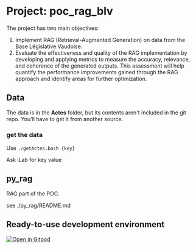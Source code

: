 # Project: poc_rag_blv

The project has two main objectives:

1. Implement RAG (Retrieval-Augmented Generation) on data from the Base Législative Vaudoise.
2. Evaluate the effectiveness and quality of the RAG implementation by developing and applying metrics to measure the accuracy, relevance, and coherence of the generated outputs. This assessment will help quantify the performance improvements gained through the RAG approach and identify areas for further optimization.

## Data
The data is in the __Actes__ folder, but its contents aren't included in the git repo. You'll have to get it from another source.

### get the data

Use `./getActes.bash {key}`

Ask iLab for key value

## py_rag
RAG part of the POC.

see ./py_rag/README.md

## Ready-to-use development environment

[![Open in Gitpod](https://gitpod.io/button/open-in-gitpod.svg)](https://gitpod.io/#https://github.com/DSI-VD/poc_rag_blv)
